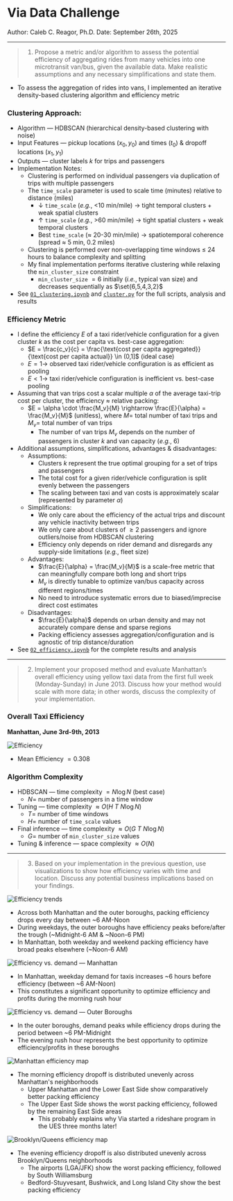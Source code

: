# Via Data Challenge

Author: Caleb C. Reagor, Ph.D.
Date: September 26th, 2025

---

> 1. Propose a metric and/or algorithm to assess the potential efficiency of aggregating rides from many vehicles into one microtransit van/bus, given the available data. Make realistic assumptions and any necessary simplifications and state them.

- To assess the aggregation of rides into vans, I implemented an iterative density-based clustering algorithm and efficiency metric

### Clustering Approach:

- Algorithm — HDBSCAN (hierarchical density-based clustering with noise)
- Input Features — pickup locations ($x_0, y_0$) and times ($t_0$) & dropoff locations ($x_1, y_1$)
- Outputs — cluster labels $k$ for trips and passengers
- Implementation Notes:
    - Clustering is performed on individual passengers via duplication of trips with multiple passengers
    - The `time_scale` parameter is used to scale time (minutes) relative to distance (miles)
        - $\downarrow$ `time_scale` (*e.g.*, <10 min/mile) $\rightarrow$ tight temporal clusters + weak spatial clusters
        - $\uparrow$ `time_scale` (*e.g.*, >60 min/mile) $\rightarrow$ tight spatial clusters + weak temporal clusters
        - Best `time_scale` ($\approx$ 20-30 min/mile) $\rightarrow$ spatiotemporal coherence (spread $\approx$ 5 min, 0.2 miles)
    - Clustering is performed over non-overlapping time windows $\leq$ 24 hours to balance complexity and splitting
    - My final implementation performs iterative clustering while relaxing the `min_cluster_size` constraint
        - `min_cluster_size` $=6$ initially (*i.e.*, typical van size) and decreases sequentially as $\set{6,5,4,3,2}$
- See [`01_clustering.ipynb`](notebooks/01_clustering.ipynb) and [`cluster.py`](utils/cluster.py) for the full scripts, analysis and results

### Efficiency Metric

- I define the efficiency $E$ of a taxi rider/vehicle configuration for a given cluster $k$ as the cost per capita vs. best-case aggregation:
    - $E = \frac{c_v}{c} = \frac{\text{cost per capita aggregated}}{\text{cost per capita actual}} \in (0,1]$ (ideal case)
    - $E = 1 \rightarrow$ observed taxi rider/vehicle configuration is as efficient as pooling
    - $E < 1 \rightarrow$ taxi rider/vehicle configuration is inefficient vs. best-case pooling
- Assuming that van trips cost a scalar multiple $\alpha$ of the average taxi-trip cost per cluster, the efficiency $\approx$ relative packing:
    - $E = \alpha \cdot \frac{M_v}{M} \rightarrow \frac{E}{\alpha} = \frac{M_v}{M}$ (unitless), where $M =$ total number of taxi trips and $M_v =$ total number of van trips
        - The number of van trips $M_v$ depends on the number of passengers in cluster $k$ and van capacity (*e.g.*, 6)
- Additional assumptions, simplifications, advantages & disadvantages:
    - Assumptions:
        - Clusters $k$ represent the true optimal grouping for a set of trips and passengers
        - The total cost for a given rider/vehicle configuration is split evenly between the passengers
        - The scaling between taxi and van costs is approximately scalar (represented by parameter $\alpha$)
    - Simplifications:
        - We only care about the efficiency of the actual trips and discount any vehicle inactivity between trips
        - We only care about clusters of $\geq 2$ passengers and ignore outliers/noise from HDBSCAN clustering
        - Efficiency only depends on rider demand and disregards any supply-side limitations (*e.g.*, fleet size)
    - Advantages:
        - $\frac{E}{\alpha} = \frac{M_v}{M}$ is a scale-free metric that can meaningfully compare both long and short trips
        - $M_v$ is directly tunable to optimize van/bus capacity across different regions/times
        - No need to introduce systematic errors due to biased/imprecise direct cost estimates
    - Disadvantages:
        - $\frac{E}{\alpha}$ depends on urban density and may not accurately compare dense and sparse regions
        - Packing efficiency assesses aggregation/configuration and is agnostic of trip distance/duration 
- See [`02_efficiency.ipynb`](notebooks/02_efficiency.ipynb) for the complete results and analysis

---

> 2. Implement your proposed method and evaluate Manhattan’s overall efficiency using yellow taxi data from the first full week (Monday-Sunday) in June 2013. Discuss how your method would scale with more data; in other words, discuss the complexity of your implementation.

### Overall Taxi Efficiency

**Manhattan, June 3rd-9th, 2013**

![Efficiency](figures/efficiency.svg)

- Mean Efficiency $= 0.308$

### Algorithm Complexity

- HDBSCAN — time complexity $= N \log N$ (best case)
    - $N =$ number of passengers in a time window
- Tuning — time complexity $\approx O(H$ $T$ $N \log N)$
    - $T =$ number of time windows
    - $H =$ number of `time_scale` values
- Final inference — time complexity $\approx O(G$ $T$ $N \log N)$
    - $G =$ number of `min_cluster_size` values
- Tuning & inference — space complexity $\approx O(N)$

---

> 3. Based on your implementation in the previous question, use visualizations to show how efficiency varies with time and location. Discuss any potential business implications based on your findings.

![Efficiency trends](figures/efficiency_trends.svg)

- Across both Manhattan and the outer boroughs, packing efficiency drops every day between ~6 AM-Noon
- During weekdays, the outer boroughs have efficiency peaks before/after the trough (~Midnight-6 AM & ~Noon-6 PM)
- In Manhattan, both weekday and weekend packing efficiency have broad peaks elsewhere (~Noon-6 AM)

![Efficiency vs. demand — Manhattan](figures/efficiency_vs_demand_manhattan.svg)

- In Manhattan, weekday demand for taxis increases ~6 hours before efficiency (between ~6 AM-Noon)
- This constitutes a significant opportunity to optimize efficiency and profits during the morning rush hour

![Efficiency vs. demand — Outer Boroughs](figures/efficiency_vs_demand_outer_boroughs.svg)

- In the outer boroughs, demand peaks while efficiency drops during the period between ~6 PM-Midnight
- The evening rush hour represents the best opportunity to optimize efficiency/profits in these boroughs

![Manhattan efficiency map](figures/efficiency_manhattan_weekday_AM.svg)

- The morning efficiency dropoff is distributed unevenly across Manhattan's neighborhoods
    - Upper Manhattan and the Lower East Side show comparatively better packing efficiency
    - The Upper East Side shows the worst packing efficiency, followed by the remaining East Side areas
        - This probably explains why Via started a rideshare program in the UES three months later! 

![Brooklyn/Queens efficiency map](figures/efficiency_bk_qns_weekday_PM.svg)

- The evening efficiency dropoff is also distributed unevenly across Brooklyn/Queens neighborhoods
    - The airports (LGA/JFK) show the worst packing efficiency, followed by South Williamsburg
    - Bedford-Stuyvesant, Bushwick, and Long Island City show the best packing efficiency